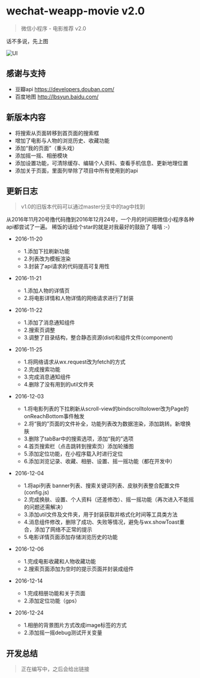 # wechat-weapp-movie v2.0

> 微信小程序 - 电影推荐 v2.0

话不多说，先上图

![UI](http://139.196.214.241:8093/cdn/screenshot/movie%20v2.0.jpg)

## 感谢与支持
- 豆瓣api https://developers.douban.com/
- 百度地图 http://lbsyun.baidu.com/

## 新版本内容

- 将搜索从页面转移到首页面的搜索框
- 增加了电影与人物的浏览历史、收藏功能
- 添加“我的页面”（重头戏）
- 添加摇一摇、相册模块
- 添加设置功能，可清除缓存、编辑个人资料、查看手机信息、更新地理位置
- 添加关于页面，里面列举除了项目中所有使用到的api

## 更新日志

> v1.0的旧版本代码可以通过master分支中的tag中找到

从2016年11月20号撸代码撸到2016年12月24号，一个月的时间把微信小程序各种api都尝试了一遍。
稀饭的话给个star的就是对我最好的鼓励了 嘻嘻 :-）

- 2016-11-20
    + 1.添加下拉刷新功能
    + 2.列表改为模板渲染
    + 3.封装了api请求的代码提高可复用性

- 2016-11-21
    + 1.添加人物的详情页
    + 2.将电影详情和人物详情的网络请求进行了封装

- 2016-11-22
    + 1.添加了消息通知组件
    + 2.搜索页调整
    + 3.调整了目录结构，整合静态资源(dist)和组件文件(component)

- 2016-11-25
    + 1.将网络请求从wx.request改为fetch的方式
    + 2.完成搜索功能
    + 3.完成消息通知组件
    + 4.删除了没有用到的util文件夹

- 2016-12-03
    + 1.将电影列表的下拉刷新从scroll-view的bindscrolltolower改为Page的onReachBottom事件触发
    + 2.将“我的”页面的文件补全，功能列表改为数据渲染，添加跳转。新增换肤
    + 3.删除了tabBar中的搜索选项，添加“我的”选项
    + 4.首页搜索栏（点击跳转到搜索页）添加轮播图
    + 5.添加定位功能，在小程序载入时进行定位
    + 6.添加浏览记录、收藏、相册、设置、摇一摇功能（都在开发中）

- 2016-12-04
    + 1.将api列表 banner列表、搜索关键词列表、皮肤列表整合配置文件(config.js)
    + 2.完成换肤、设置、个人资料（还差修改）、摇一摇功能（再次进入不能摇的问题还需解决）
    + 3.添加util文件及文件夹，用于封装获取并格式化时间等工具类方法
    + 4.消息组件修改，删除了成功、失败等情况，避免与wx.showToast重合，添加了网络不正常的提示
    + 5.电影详情页面添加存储浏览历史的功能

- 2016-12-06
    + 1.完成电影收藏和人物收藏功能
    + 2.搜索页面添加为空时的提示页面并封装成组件

- 2016-12-14
    + 1.完成相册功能和关于页面
    + 2.添加定位功能（gps）

- 2016-12-24
    + 1.相册的背景图片方式改成image标签的方式
    + 2.添加摇一摇debug测试开关变量

## 开发总结

> 正在编写中，之后会给出链接
